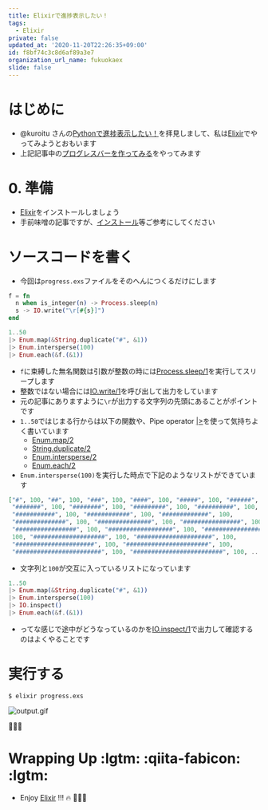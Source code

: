 ```yaml
---
title: Elixirで進捗表示したい！
tags:
  - Elixir
private: false
updated_at: '2020-11-20T22:26:35+09:00'
id: f8bf74c3c8d6af89a3e7
organization_url_name: fukuokaex
slide: false
---
```

# はじめに
- @kuroitu さんの[Pythonで進捗表示したい！](https://qiita.com/kuroitu/items/f18acf87269f4267e8c1)を拝見しまして、私は[Elixir](https://elixir-lang.org/)でやってみようとおもいます
- 上記記事中の[プログレスバーを作ってみる](https://qiita.com/kuroitu/items/f18acf87269f4267e8c1#%E3%83%97%E3%83%AD%E3%82%B0%E3%83%AC%E3%82%B9%E3%83%90%E3%83%BC%E3%82%92%E4%BD%9C%E3%81%A3%E3%81%A6%E3%81%BF%E3%82%8B)をやってみます

# 0. 準備
- [Elixir](https://elixir-lang.org/)をインストールしましょう
- 手前味噌の記事ですが、[インストール](https://qiita.com/torifukukaiou/items/d04d0273749c41eb50af#0-%E3%82%A4%E3%83%B3%E3%82%B9%E3%83%88%E3%83%BC%E3%83%AB)等ご参考にしてください

# ソースコードを書く
- 今回は`progress.exs`ファイルをそのへんにつくるだけにします

```elixir:progress.exs
f = fn
  n when is_integer(n) -> Process.sleep(n)
  s -> IO.write("\r[#{s}]")
end

1..50
|> Enum.map(&String.duplicate("#", &1))
|> Enum.intersperse(100)
|> Enum.each(&f.(&1))
```

- `f`に束縛した無名関数は引数が整数の時には[Process.sleep/1](https://hexdocs.pm/elixir/Process.html#sleep/1)を実行してスリープします
- 整数ではない場合には[IO.write/1](https://hexdocs.pm/elixir/IO.html#write/2)を呼び出して出力をしています
- 元の記事にありますように`\r`が出力する文字列の先頭にあることがポイントです
- `1..50`ではじまる行からは以下の関数や、Pipe operator [|>](https://hexdocs.pm/elixir/Kernel.html#%7C%3E/2)を使って気持ちよく書いています
    - [Enum.map/2](https://hexdocs.pm/elixir/Enum.html#map/2)
    - [String.duplicate/2](https://hexdocs.pm/elixir/String.html#duplicate/2)
    - [Enum.intersperse/2](https://hexdocs.pm/elixir/Enum.html#intersperse/2)
    - [Enum.each/2](https://hexdocs.pm/elixir/Enum.html#each/2)
- `Enum.intersperse(100)`を実行した時点で下記のようなリストができています

``` elixir
["#", 100, "##", 100, "###", 100, "####", 100, "#####", 100, "######", 100,
 "#######", 100, "########", 100, "#########", 100, "##########", 100,
 "###########", 100, "############", 100, "#############", 100,
 "##############", 100, "###############", 100, "################", 100,
 "#################", 100, "##################", 100, "###################",
 100, "####################", 100, "#####################", 100,
 "######################", 100, "#######################", 100,
 "########################", 100, "#########################", 100, ...]
```
- 文字列と`100`が交互に入っているリストになっています
 
```elixir:progress.exs
1..50
|> Enum.map(&String.duplicate("#", &1))
|> Enum.intersperse(100)
|> IO.inspect()
|> Enum.each(&f.(&1))
```

- ってな感じで途中がどうなっているのかを[IO.inspect/1](https://hexdocs.pm/elixir/IO.html#inspect/2)で出力して確認するのはよくやることです

# 実行する

```
$ elixir progress.exs
```

![output.gif](https://qiita-image-store.s3.ap-northeast-1.amazonaws.com/0/131808/9c58efdc-0104-ebdd-6465-1963f58f02d1.gif)

:tada::tada::tada:

# Wrapping Up :lgtm: :qiita-fabicon: :lgtm: 
- Enjoy [Elixir](https://elixir-lang.org/) !!! :fire: :rocket::rocket::rocket: 
